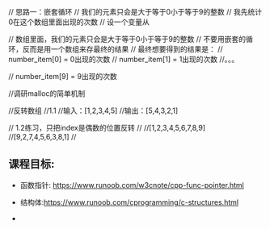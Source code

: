 // 思路一：嵌套循环
// 我们的元素只会是大于等于0小于等于9的整数
// 我先统计0在这个数组里面出现的次数
// 设一个变量从

// 数组里面，我们的元素只会是大于等于0小于等于9的整数
// 不要用嵌套的循环，反而是用一个数组来存最终的结果
// 最终想要得到的结果是：
// number_item[0] = 0出现的次数
// number_item[1] = 1出现的次数
//。。。

// number_item[9] = 9出现的次数

//调研malloc的简单机制

//反转数组
//1.1
//输入：[1,2,3,4,5]
//输出：[5,4,3,2,1]

// 1.2练习，只把index是偶数的位置反转
//
//[1,2,3,4,5,6,7,8,9]
//[9,2,7,4,5,6,3,8,1]
//

## 课程目标:
* 函数指针: https://www.runoob.com/w3cnote/cpp-func-pointer.html

* 结构体:https://www.runoob.com/cprogramming/c-structures.html

* 